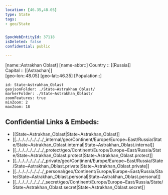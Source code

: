 ```yaml
---
location: [46.35,48.05] 
type: State
tags:
- geo/State


SpocWebEntityId: 37118
isDeleted: false
confidential: public

---
```

[name::Astrakhan Oblast] 
[name-abbr::] 
Country :: [[Russia]]  
Capital :: [[Astrachan]]  
[geo-lon::48.05] 
[geo-lat::46.35] 
[Population::] 



```leaflet
id: State~Astrakhan_Oblast
geojsonFolder: ./State~Astrakhan_Oblast/
markerFolder: ./State~Astrakhan_Oblast/
zoomFeatures: true 
minZoom: 2 
maxZoom: 18
```


## Confidential Links & Embeds: 
- [[State~Astrakhan_Oblast|State~Astrakhan_Oblast]]  
- [[../../../../../../../_internal/geo/Continent/Europe/Europe~East/Russia/State/State~Astrakhan_Oblast.internal|State~Astrakhan_Oblast.internal]] 
- [[../../../../../../../_protect/geo/Continent/Europe/Europe~East/Russia/State/State~Astrakhan_Oblast.protect|State~Astrakhan_Oblast.protect]] 
- [[../../../../../../../_private/geo/Continent/Europe/Europe~East/Russia/State/State~Astrakhan_Oblast.private|State~Astrakhan_Oblast.private]] 
- [[../../../../../../../_personal/geo/Continent/Europe/Europe~East/Russia/State/State~Astrakhan_Oblast.personal|State~Astrakhan_Oblast.personal]] 
- [[../../../../../../../_secret/geo/Continent/Europe/Europe~East/Russia/State/State~Astrakhan_Oblast.secret|State~Astrakhan_Oblast.secret]] 
